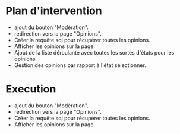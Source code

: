 # Plan d'intervention
- ajout du bouton "Modération".
- redirection vers la page "Opinions".
- Créer la requête sql pour récupérer toutes les opinions.
- Afficher les opinions sur la page.
- Ajout de la liste déroulante avec toutes les sortes d'états pour les opinions.
- Gestion des opinions par rapport à l'état sélectionner.

# Execution
- ajout du bouton "Modération".
- redirection vers la page "Opinions".
- Créer la requête sql pour récupérer toutes les opinions.
- Afficher les opinions sur la page.